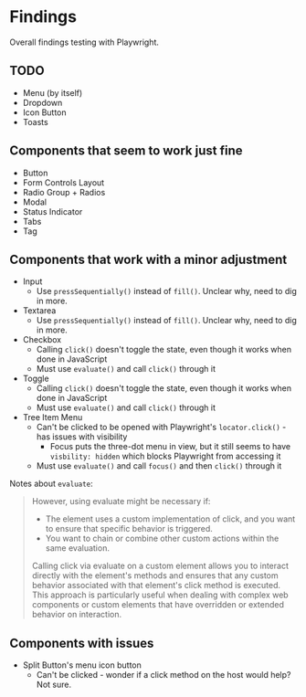 # Findings

Overall findings testing with Playwright.

## TODO

- Menu (by itself)
- Dropdown
- Icon Button
- Toasts

## Components that seem to work just fine

- Button
- Form Controls Layout
- Radio Group + Radios
- Modal
- Status Indicator
- Tabs
- Tag

## Components that work with a minor adjustment

- Input
  - Use `pressSequentially()` instead of `fill()`. Unclear why, need to dig in more.
- Textarea
  - Use `pressSequentially()` instead of `fill()`. Unclear why, need to dig in more.
- Checkbox
  - Calling `click()` doesn't toggle the state, even though it works when done in JavaScript
  - Must use `evaluate()` and call `click()` through it
- Toggle
  - Calling `click()` doesn't toggle the state, even though it works when done in JavaScript
  - Must use `evaluate()` and call `click()` through it
- Tree Item Menu
  - Can't be clicked to be opened with Playwright's `locator.click()` - has issues with visibility
    - Focus puts the three-dot menu in view, but it still seems to have `visbility: hidden` which blocks Playwright from accessing it
  - Must use `evaluate()` and call `focus()` and then `click()` through it

Notes about `evaluate`:

> However, using evaluate might be necessary if:
>
> - The element uses a custom implementation of click, and you want to ensure that specific behavior is triggered.
> - You want to chain or combine other custom actions within the same evaluation.
>
> Calling click via evaluate on a custom element allows you to interact directly with the element's methods and ensures that any custom behavior associated with that element's click method is executed. This approach is particularly useful when dealing with complex web components or custom elements that have overridden or extended behavior on interaction.

## Components with issues

- Split Button's menu icon button
  - Can't be clicked - wonder if a click method on the host would help? Not sure.
